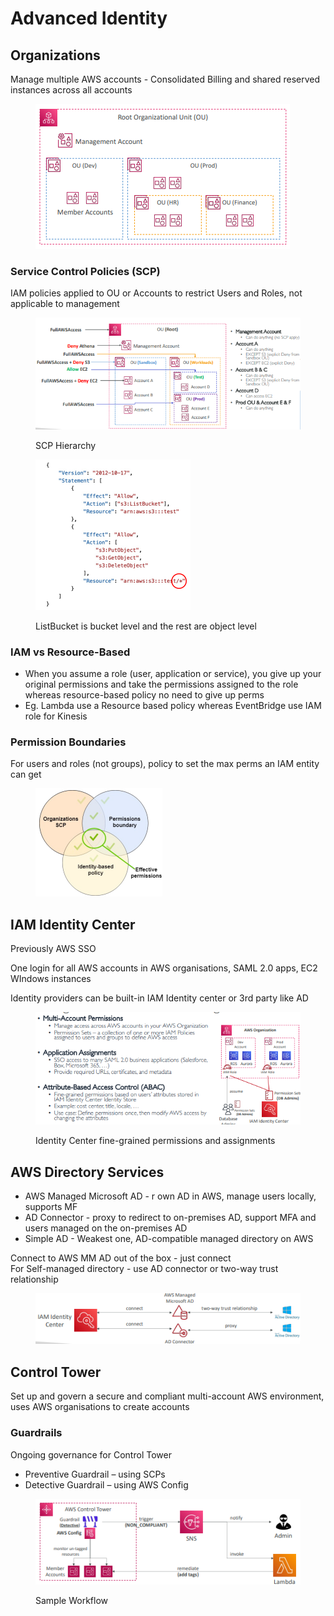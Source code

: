 # Advanced Identity

## Organizations

Manage multiple AWS accounts - Consolidated Billing and shared reserved instances across all accounts

<div align="left"><figure><img src="../../.gitbook/assets/image (39).png" alt=""><figcaption></figcaption></figure></div>

### Service Control Policies (SCP)

IAM policies applied to OU or Accounts to restrict Users and Roles, not applicable to management

<div align="left"><figure><img src="../../.gitbook/assets/image (40).png" alt=""><figcaption><p>SCP Hierarchy</p></figcaption></figure></div>

<div align="left"><figure><img src="../../.gitbook/assets/image (41).png" alt=""><figcaption><p>ListBucket is bucket level and the rest are object level</p></figcaption></figure></div>

### IAM vs Resource-Based

* When you assume a role (user, application or service), you give up your original permissions and take the permissions assigned to the role whereas resource-based policy no need to give up perms
* Eg. Lambda use a Resource based policy whereas EventBridge use IAM role for Kinesis

### Permission Boundaries

For users and roles (not groups), policy to set the max perms an IAM entity can get

<div align="left"><figure><img src="../../.gitbook/assets/image (42).png" alt=""><figcaption></figcaption></figure></div>

## IAM Identity Center

Previously AWS SSO

One login for all AWS accounts in AWS organisations, SAML 2.0 apps, EC2 WIndows instances

Identity providers can be built-in IAM Identity center or 3rd party like AD

<div align="left"><figure><img src="../../.gitbook/assets/image (43).png" alt=""><figcaption><p>Identity Center fine-grained permissions and assignments</p></figcaption></figure></div>

## AWS Directory Services

* AWS Managed Microsoft AD - r own AD in AWS, manage users locally, supports MF
* AD Connector - proxy to redirect to on-premises AD, support MFA and users managed on the on-premises AD
* Simple AD - Weakest one, AD-compatible managed directory on AWS

Connect to AWS MM AD out of the box - just connect\
For Self-managed directory - use AD connector or two-way trust relationship

<div align="left"><figure><img src="../../.gitbook/assets/image (45).png" alt=""><figcaption></figcaption></figure></div>

## Control Tower

Set up and govern a secure and compliant multi-account AWS environment, uses AWS organisations to create accounts

### Guardrails

Ongoing governance for Control Tower

* Preventive Guardrail – using SCPs
* Detective Guardrail – using AWS Config

<div align="left"><figure><img src="../../.gitbook/assets/image (46).png" alt=""><figcaption><p>Sample Workflow</p></figcaption></figure></div>

